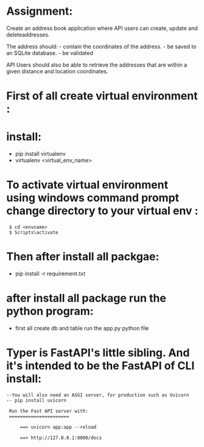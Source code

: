 Assignment:
=============
 Create an address book application where API users can create, update and deleteaddresses.

The address should:
     - contain the coordinates of the address.
     - be saved to an SQLite database.
     - be validated

API Users should also be able to retrieve the addresses that are within a given distance and
location coordinates.


First of all create virtual environment :
======================================
install:
========
   - pip install virtualenv
   - virtualenv <virtual_env_name>

   To activate virtual environment using windows command prompt 
   change directory to your virtual env :
   ===================================
     $ cd <envname>
     $ Scripts\activate 

Then after install all packgae:
=================================
   - pip install -r requirement.txt


after install all package run the python program:
================================================
  - first all create db and table run the app.py python file


Typer is FastAPI's little sibling. And it's intended to be the FastAPI of CLI install:
===================================================================================
    --You will also need an ASGI server, for production such as Uvicorn
    -- pip install uvicorn

     Run the Fast API server with:
     ======================

         ==> uvicorn app:app --reload

         ==> http://127.0.0.1:8000/docs
